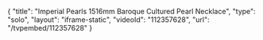 {
    "title": "Imperial Pearls 1516mm Baroque Cultured Pearl Necklace",
    "type": "solo",
    "layout": "iframe-static",
    "videoId": "112357628",
    "url": "\/tvpembed\/112357628"
}
